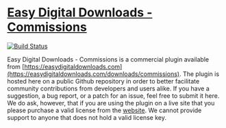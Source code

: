 # [Easy Digital Downloads - Commissions](https://easydigitaldownloads.com/downloads/commissions) #
[![Build Status](http://edd.club/buildStatus/icon?job=Commissions)](http://edd.club/job/Commissions/)

Easy Digital Downloads - Commissions is a commercial plugin available from [https://easydigitaldownloads.com](https://easydigitaldownloads.com/downloads/commissions). The plugin is hosted here on a public Github repository in order to better facilitate community contributions from developers and users alike. If you have a suggestion, a bug report, or a patch for an issue, feel free to submit it here. We do ask, however, that if you are using the plugin on a live site that you please purchase a valid license from the [website](https://easydigitaldownloads.com). We cannot provide support to anyone that does not hold a valid license key.